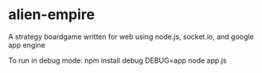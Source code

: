# alien-empire
A strategy boardgame written for web using node.js, socket.io, and google app engine

To run in debug mode:
npm install debug
DEBUG=app node app.js